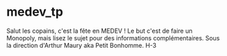 # medev_tp
Salut les copains, c'est la fête en MEDEV !
Le but c'est de faire un Monopoly, mais lisez le sujet pour des informations complémentaires. 
Sous la direction d'Arthur Maury aka Petit Bonhomme. 
H-3
